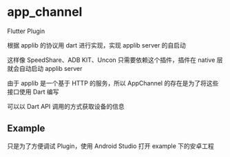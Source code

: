 # app_channel
Flutter Plugin

根据 applib 的协议用 dart 进行实现，实现 applib server 的自启动

这样像 SpeedShare、ADB KIT、Uncon 只需要依赖这个插件，插件在 native 层就会自动启动 applib server

由于 applib 是一个基于 HTTP 的服务，所以 AppChannel 的存在是为了将这些接口使用 Dart 编写

可以以 Dart API 调用的方式获取设备的信息

## Example
只是为了方便调试 Plugin，使用 Android Studio 打开 example 下的安卓工程


